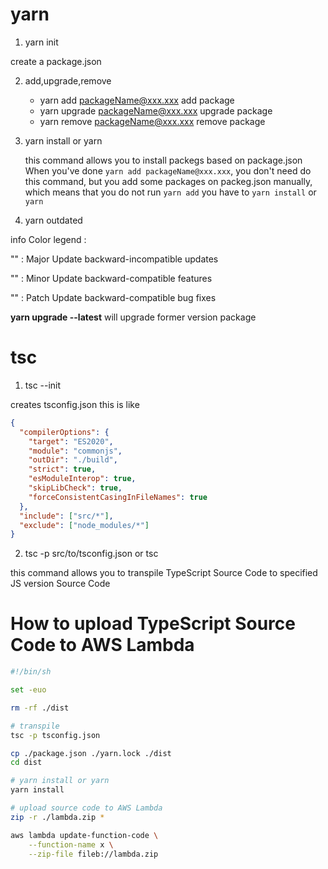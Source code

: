 # yarn
1. yarn init

create a package.json

2. add,upgrade,remove

    * yarn add packageName@xxx.xxx
    add package
    * yarn upgrade packageName@xxx.xxx 
    upgrade package
    * yarn remove packageName@xxx.xxx
    remove package

3. yarn install or yarn

    this command allows you to install packegs based on package.json
    When you've done `yarn add packageName@xxx.xxx`, you don't need do this command,
    but you add some packages on packeg.json manually, which means that you do not run `yarn add`
    you have to `yarn install` or `yarn`
   

4. yarn outdated

info Color legend : 

 "<red>"    : Major Update backward-incompatible updates
   
 "<yellow>" : Minor Update backward-compatible features 
   
 "<green>"  : Patch Update backward-compatible bug fixes

**yarn upgrade --latest** will upgrade former version package

# tsc
1. tsc --init

creates tsconfig.json
this is like

```json
{
  "compilerOptions": {
    "target": "ES2020",
    "module": "commonjs",
    "outDir": "./build",
    "strict": true,
    "esModuleInterop": true,
    "skipLibCheck": true,
    "forceConsistentCasingInFileNames": true
  },
  "include": ["src/*"],
  "exclude": ["node_modules/*"]
}
```

2. tsc -p src/to/tsconfig.json or tsc

this command allows you to transpile TypeScript Source Code to specified JS version Source Code


# How to upload TypeScript Source Code to AWS Lambda

```bash
#!/bin/sh

set -euo 

rm -rf ./dist

# transpile
tsc -p tsconfig.json

cp ./package.json ./yarn.lock ./dist
cd dist

# yarn install or yarn
yarn install

# upload source code to AWS Lambda
zip -r ./lambda.zip *

aws lambda update-function-code \
    --function-name x \
    --zip-file fileb://lambda.zip
```
